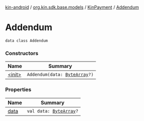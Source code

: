 [kin-android](../../../index.md) / [org.kin.sdk.base.models](../../index.md) / [KinPayment](../index.md) / [Addendum](./index.md)

# Addendum

`data class Addendum`

### Constructors

| Name | Summary |
|---|---|
| [&lt;init&gt;](-init-.md) | `Addendum(data: `[`ByteArray`](https://kotlinlang.org/api/latest/jvm/stdlib/kotlin/-byte-array/index.html)`?)` |

### Properties

| Name | Summary |
|---|---|
| [data](data.md) | `val data: `[`ByteArray`](https://kotlinlang.org/api/latest/jvm/stdlib/kotlin/-byte-array/index.html)`?` |
